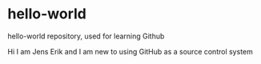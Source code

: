 # hello-world
hello-world repository, used for learning Github

Hi I am Jens Erik and I am new to using GitHub as a source control system
